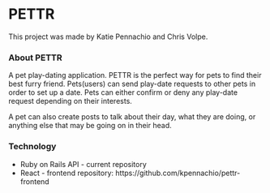 <h1>PETTR</h1>

This project was made by Katie Pennachio and Chris Volpe.

<h3>About PETTR</h3>

<p>A pet play-dating application. PETTR is the perfect way for pets to find their best furry friend. Pets(users) can send play-date requests to other pets in order to set up a date. Pets can either confirm or deny any play-date request depending on their interests.
</p>

<p>A pet can also create posts to talk about their day, what they are doing, or anything else that may be going on in their head.
</p>

<h3>Technology</h3>
<ul>
<li>Ruby on Rails API - current repository</li>
<li>React - frontend repository: https://github.com/kpennachio/pettr-frontend</li>
</ul>
